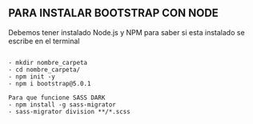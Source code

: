 <section>

# PARA INSTALAR BOOTSTRAP CON NODE
Debemos tener instalado Node.js y NPM para saber si esta instalado se escribe en el terminal

~~~

- mkdir nombre_carpeta
- cd nombre_carpeta/
- npm init -y
- npm i bootstrap@5.0.1

Para que funcione SASS DARK 
- npm install -g sass-migrator
- sass-migrator division **/*.scss    

~~~


</section>